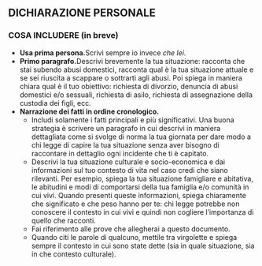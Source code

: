 <h2>DICHIARAZIONE PERSONALE</h2>
<h3>COSA INCLUDERE (in breve)</h3>
<ul>
    <li><strong>Usa prima persona.</strong>Scrivi sempre io invece <em>che lei.</em></li>
    <li><strong>Primo paragrafo.</strong>Descrivi brevemente la tua situazione: racconta che stai subendo abusi domestici, racconta qual è la tua situazione attuale e se sei riuscita a scappare o sottrarti agli abusi. Poi spiega in maniera chiara qual è il tuo obiettivo: richiesta di divorzio, denuncia di abusi domestici e/o sessuali, richiesta di asilo, richiesta di assegnazione della custodia dei figli, ecc.</li>
    <li><strong>Narrazione dei fatti in ordine cronologico.</strong>
        <ul>
            <li>Includi solamente i fatti principali e più significativi. Una buona strategia è scrivere un paragrafo in cui descrivi in maniera dettagliata come si svolge di norma la tua giornata per dare modo a chi legge di capire la tua situazione senza aver bisogno di raccontare in dettaglio ogni incidente che ti è capitato.</li>
            <li>Descrivi la tua situazione culturale e socio-economica e dai informazioni sul tuo contesto di vita nel caso credi che siano rilevanti. Per esempio, spiega la tua situazione famigliare e abitativa, le abitudini e modi di comportarsi della tua famiglia e/o comunità in cui vivi. Quando presenti queste informazioni, spiega chiaramente che significato e che peso hanno per te: chi legge potrebbe non conoscere il contesto in cui vivi e quindi non cogliere l’importanza di quello che racconti.</li>
            <li>Fai riferimento alle prove che allegherai a questo documento.</li>
            <li>Quando citi le parole di qualcuno, mettile tra virgolette e spiega sempre il contesto in cui sono state dette (sia in quale situazione, sia in che contesto culturale).</li>
        </ul>
    </li>
</ul>